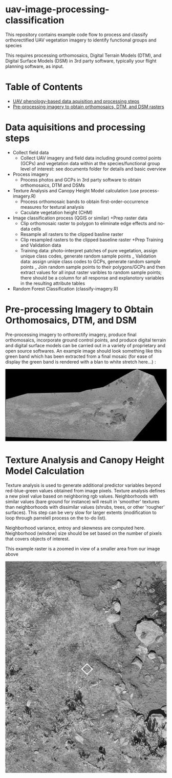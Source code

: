 # uav-image-processing-classification

This repository contains example code flow to process and classify orthorectified UAV vegetation imagery 
to identify functional groups and species 

This requires processing orthomosaics, Digital Terrain Models (DTM), and 
Digital Surface Models (DSM) in 3rd party software, typically your flight
planning software, as input.

# Table of Contents

* [UAV phenology-based data aquisition and processing steps](https://github.com/mleedavis/uav-image-processing-classification#data-aquisition-and-processing-steps) 
* [Pre-processing imagery to obtain orthomosaics, DTM, and DSM rasters](https://github.com/mleedavis/uav-image-processing-classification#pre-processing-imagery-to-obtain-orthomosaics,-DTM,-and-DSM)


# Data aquisitions and processing steps

* Collect field data
  + Collect UAV imagery and field data including ground control points (GCPs) and vegetation data within at the species/functional group level of interest: see documents folder for details and basic overview
* Process imagery
  + Process photos and GCPs in 3rd party software to obtain orthomosaics, DTM and DSMs
* Texture Analysis and Canopy Height Model calculation (use process-imagery.R)
  + Process orthomosaic bands to obtain first-order-occurrence measures for textural analysis
  + Caculate vegetation height (CHM)
* Image classification process (QGIS or similar)
  +Prep raster data 
    - Clip orthomosaic raster to polygon to eliminate edge effects and no-data cells
    - Resample all rasters to the clipped basline raster
    - Clip resampled rasters to the clipped baseline raster
  +Prep Training and Validation data
    - Training data: photo-interpret patches of pure vegetation, assign unique class codes, generate random sample points
    _ Validation data: assign uniqie class codes to GCPs, generate random sample points
    _ Join random sample points to their polygons/GCPs and then extract values for all input raster varibles to random sample points; there should be a column for all response and explanotory variables in the resulting attribute tables
* Random Forest Classification (classify-imagery.R)
  

# Pre-processing Imagery to Obtain Orthomosaics, DTM, and DSM
Pre-processing imagery to orthorectify imagery, produce final orthomosaics, incorporate ground control points, and produce digital terrain and digital surface models can be carried out in a variety of proprietary and open source softwares. An example image should look something like this green band which has been extracted from a final mosaic (for ease of display the green band is rendered with a blan to white stretch here...) : 


![](images/OS_GreenBand2.png)

# Texture Analysis and Canopy Height Model Calculation
Texture analysis is used to generate additional predictor variables beyond red-blue-green values obtained from image pixels.  Texture analysis defines a new pixel value based on neighboring rgb values. Neighborhoods with similar values (bare ground for instance) will result in 'smoother' textures than neighborhoods with dissimilar values (shrubs, trees, or other 'rougher' surfaces). This step can be very slow for larger extents  (modification to loop through parrelell process on the to-do list). 

Neighborhood variance, entroy and skewness are computed here. Neighborhood (window) size should be set based on the number of pixels that covers objects of interest. 

This example raster is a zoomed in view of a smaller area from our image above

![](images/OS_GreenBand2_clipGit.png)




